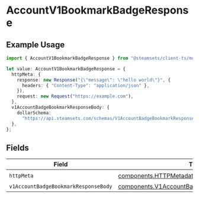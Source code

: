 # AccountV1BookmarkBadgeResponse

## Example Usage

```typescript
import { AccountV1BookmarkBadgeResponse } from "@steamsets/client-ts/models/operations";

let value: AccountV1BookmarkBadgeResponse = {
  httpMeta: {
    response: new Response("{\"message\": \"hello world\"}", {
      headers: { "Content-Type": "application/json" },
    }),
    request: new Request("https://example.com"),
  },
  v1AccountBadgeBookmarkResponseBody: {
    dollarSchema:
      "https://api.steamsets.com/schemas/V1AccountBadgeBookmarkResponseBody.json",
  },
};
```

## Fields

| Field                                                                                                          | Type                                                                                                           | Required                                                                                                       | Description                                                                                                    |
| -------------------------------------------------------------------------------------------------------------- | -------------------------------------------------------------------------------------------------------------- | -------------------------------------------------------------------------------------------------------------- | -------------------------------------------------------------------------------------------------------------- |
| `httpMeta`                                                                                                     | [components.HTTPMetadata](../../models/components/httpmetadata.md)                                             | :heavy_check_mark:                                                                                             | N/A                                                                                                            |
| `v1AccountBadgeBookmarkResponseBody`                                                                           | [components.V1AccountBadgeBookmarkResponseBody](../../models/components/v1accountbadgebookmarkresponsebody.md) | :heavy_minus_sign:                                                                                             | OK                                                                                                             |